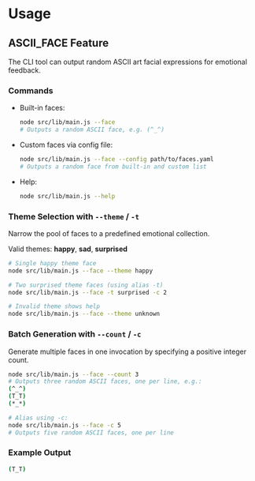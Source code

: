 # Usage

## ASCII_FACE Feature

The CLI tool can output random ASCII art facial expressions for emotional feedback.

### Commands

- Built-in faces:

  ```bash
  node src/lib/main.js --face
  # Outputs a random ASCII face, e.g. (^_^)
  ```

- Custom faces via config file:

  ```bash
  node src/lib/main.js --face --config path/to/faces.yaml
  # Outputs a random face from built-in and custom list
  ```

- Help:

  ```bash
  node src/lib/main.js --help
  ```

### Theme Selection with `--theme` / `-t`

Narrow the pool of faces to a predefined emotional collection.

Valid themes: **happy**, **sad**, **surprised**

```bash
# Single happy theme face
node src/lib/main.js --face --theme happy

# Two surprised theme faces (using alias -t)
node src/lib/main.js --face -t surprised -c 2

# Invalid theme shows help
node src/lib/main.js --face --theme unknown
```

### Batch Generation with `--count` / `-c`

Generate multiple faces in one invocation by specifying a positive integer count.

```bash
node src/lib/main.js --face --count 3
# Outputs three random ASCII faces, one per line, e.g.:  
(^_^)  
(T_T)  
(*_*)

# Alias using -c:
node src/lib/main.js --face -c 5
# Outputs five random ASCII faces, one per line
```

### Example Output

```bash
(T_T)
```

